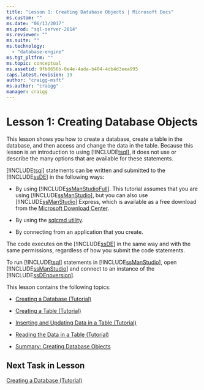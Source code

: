 ```yaml
---
title: "Lesson 1: Creating Database Objects | Microsoft Docs"
ms.custom: ""
ms.date: "06/13/2017"
ms.prod: "sql-server-2014"
ms.reviewer: ""
ms.suite: ""
ms.technology: 
  - "database-engine"
ms.tgt_pltfrm: ""
ms.topic: conceptual
ms.assetid: 9fb8656b-0e4e-4ada-b404-4db4d3eea995
caps.latest.revision: 19
author: "craigg-msft"
ms.author: "craigg"
manager: craigg
---
```

# Lesson 1: Creating Database Objects
  This lesson shows you how to create a database, create a table in the database, and then access and change the data in the table. Because this lesson is an introduction to using [!INCLUDE[tsql](../includes/tsql-md.md)], it does not use or describe the many options that are available for these statements.  
  
 [!INCLUDE[tsql](../includes/tsql-md.md)] statements can be written and submitted to the [!INCLUDE[ssDE](../includes/ssde-md.md)] in the following ways:  
  
-   By using [!INCLUDE[ssManStudioFull](../includes/ssmanstudiofull-md.md)]. This tutorial assumes that you are using [!INCLUDE[ssManStudio](../includes/ssmanstudio-md.md)], but you can also use [!INCLUDE[ssManStudio](../includes/ssmanstudio-md.md)] Express, which is available as a free download from the [Microsoft Download Center](http://go.microsoft.com/fwlink/?linkid=67359).  
  
-   By using the [sqlcmd utility](../tools/sqlcmd-utility.md).  
  
-   By connecting from an application that you create.  
  
 The code executes on the [!INCLUDE[ssDE](../includes/ssde-md.md)] in the same way and with the same permissions, regardless of how you submit the code statements.  
  
 To run [!INCLUDE[tsql](../includes/tsql-md.md)] statements in [!INCLUDE[ssManStudio](../includes/ssmanstudio-md.md)], open [!INCLUDE[ssManStudio](../includes/ssmanstudio-md.md)] and connect to an instance of the [!INCLUDE[ssDEnoversion](../includes/ssdenoversion-md.md)].  
  
 This lesson contains the following topics:  
  
-   [Creating a Database &#40;Tutorial&#41;](lesson-1-1-creating-a-database.md)  
  
-   [Creating a Table &#40;Tutorial&#41;](lesson-1-2-creating-a-table.md)  
  
-   [Inserting and Updating Data in a Table &#40;Tutorial&#41;](lesson-1-3-inserting-and-updating-data-in-a-table.md)  
  
-   [Reading the Data in a Table &#40;Tutorial&#41;](lesson-1-4-reading-the-data-in-a-table.md)  
  
-   [Summary: Creating Database Objects](lesson-1-5-summary-creating-database-objects.md)  
  
## Next Task in Lesson  
 [Creating a Database &#40;Tutorial&#41;](lesson-1-1-creating-a-database.md)  
  
  